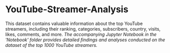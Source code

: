 # YouTube-Streamer-Analysis
This dataset contains valuable information about the top YouTube streamers, including their ranking, categories, subscribers, country, visits, likes, comments, and more.
*The accompanying Jupyter Notebook in the 'Notebook' folder provides detailed findings and analyses conducted on the dataset of the top 1000 YouTube streamers.*
